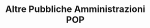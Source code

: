 ---
title: "Altre Pubbliche Amministrazioni POP"
menu:
    main:
        parent: "comuni-pa"
        identifier: "altrepa"
        name: "Altre PA"
        weight: -136
---
